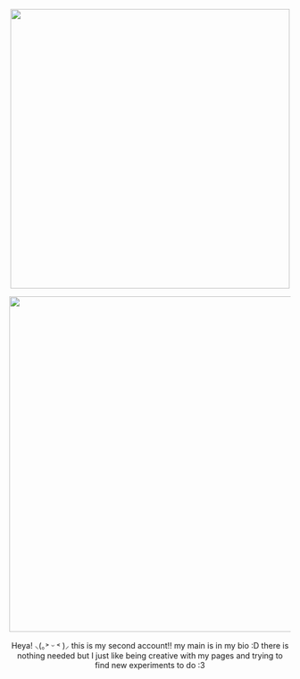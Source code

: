  <p align="center">
 <img src="https://cdn.discordapp.com/attachments/1234273549250990172/1252274916582101054/Untitled20_20240617075313.png?ex=66719f66&is=66704de6&hm=829b8caa3ccdd875af0f3e0c2f4b02c278bd36a8507bba7040dc4c8c6782cbaf&" width="500">
    <p align="center">
<img src="https://cdn.discordapp.com/attachments/1234273549250990172/1252272505960267876/Untitled19_20240617074143.png?ex=66719d27&is=66704ba7&hm=fbc931fcea872ad6501e308031a556f0f890977069b06d22865c4cfe74b7f8ad&" width="600"/>
<p align="center">
Heya! ⸜(｡˃ ᵕ ˂ )⸝ this is my second account!! my main is in my bio :D
there is nothing needed but I just like being creative with my pages and trying to find new experiments to do :3
